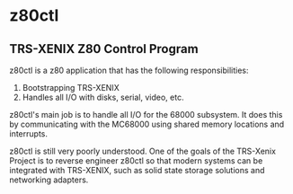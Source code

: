 # z80ctl

## TRS-XENIX Z80 Control Program

z80ctl is a z80 application that has the following responsibilities:

1. Bootstrapping TRS-XENIX
2. Handles all I/O with disks, serial, video, etc.

z80ctl's main job is to handle all I/O for the 68000 subsystem.  It does this by communicating with the MC68000 using shared memory locations and interrupts.

z80ctl is still very poorly understood.  One of the goals of the TRS-Xenix Project is to reverse engineer z80ctl so that modern systems can be integrated with TRS-XENIX, such as solid state storage solutions and networking adapters.
